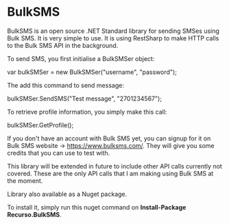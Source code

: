 # BulkSMS

BulkSMS is an open source .NET Standard library for sending SMSes using Bulk SMS. It is very simple to use. It is using RestSharp to make HTTP calls to the Bulk SMS API in the background.

To send SMS, you first initialise a BulkSMSer object:

var bulkSMSer = new BulkSMSer("username", "password");

The add this command to send message:

bulkSMSer.SendSMS("Test message", "2701234567");

To retrieve profile information, you simply make this call:

bulkSMSer.GetProfile();

If you don't have an account with Bulk SMS yet, you can signup for it on Bulk SMS website -> https://www.bulksms.com/. They will give you some credits that you can use to test with.

This library will be extended in future to include other API calls currently not covered. These are the only API calls that I am making using Bulk SMS at the moment.

Library also available as a Nuget package. 

To install it, simply run this nuget command on **Install-Package Recurso.BulkSMS**.
